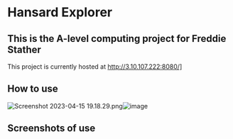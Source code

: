# Hansard Explorer
## This is the A-level computing project for Freddie Stather

This project is currently hosted at http://3.10.107.222:8080/]

## How to use

<img src="blob:chrome-untrusted://media-app/39a8529b-21c6-4a0f-8c11-0711b879a98b" alt="Screenshot 2023-04-15 19.18.29.png"/>![image](https://user-images.githubusercontent.com/61631056/232246716-12dbf873-15b4-4ed7-856f-c57052e86d9e.png)


## Screenshots of use

